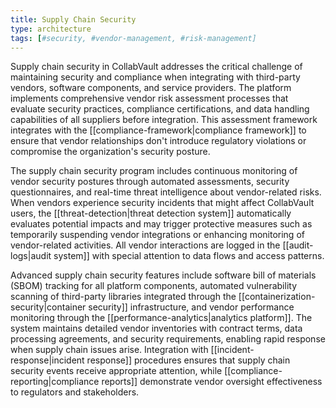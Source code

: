 ```yaml
---
title: Supply Chain Security
type: architecture
tags: [#security, #vendor-management, #risk-management]
---
```


Supply chain security in CollabVault addresses the critical challenge of maintaining security and compliance when integrating with third-party vendors, software components, and service providers. The platform implements comprehensive vendor risk assessment processes that evaluate security practices, compliance certifications, and data handling capabilities of all suppliers before integration. This assessment framework integrates with the [[compliance-framework|compliance framework]] to ensure that vendor relationships don't introduce regulatory violations or compromise the organization's security posture.

The supply chain security program includes continuous monitoring of vendor security postures through automated assessments, security questionnaires, and real-time threat intelligence about vendor-related risks. When vendors experience security incidents that might affect CollabVault users, the [[threat-detection|threat detection system]] automatically evaluates potential impacts and may trigger protective measures such as temporarily suspending vendor integrations or enhancing monitoring of vendor-related activities. All vendor interactions are logged in the [[audit-logs|audit system]] with special attention to data flows and access patterns.

Advanced supply chain security features include software bill of materials (SBOM) tracking for all platform components, automated vulnerability scanning of third-party libraries integrated through the [[containerization-security|container security]] infrastructure, and vendor performance monitoring through the [[performance-analytics|analytics platform]]. The system maintains detailed vendor inventories with contract terms, data processing agreements, and security requirements, enabling rapid response when supply chain issues arise. Integration with [[incident-response|incident response]] procedures ensures that supply chain security events receive appropriate attention, while [[compliance-reporting|compliance reports]] demonstrate vendor oversight effectiveness to regulators and stakeholders.